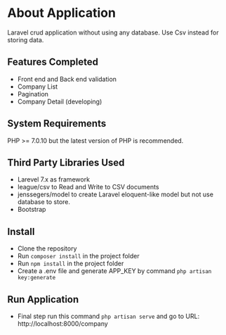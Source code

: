 About Application
=====

Laravel crud application without using any database. Use Csv instead for storing data.

Features Completed
-------

* Front end and Back end validation
* Company List
* Pagination
* Company Detail (developing)

System Requirements
-------

PHP >= 7.0.10 but the latest version of PHP is recommended.

Third Party Libraries Used
-------

* Larevel 7.x as framework
* league/csv to Read and Write to CSV documents 
* jenssegers/model to create Laravel eloquent-like model but not use database to store.
* Bootstrap

Install
-------

* Clone the repository
* Run `composer install` in the project folder
* Run `npm install` in the project folder
* Create a .env file and generate APP_KEY by command `php artisan key:generate`

Run Application
-------

* Final step run this command `php artisan serve` and go to URL: http://localhost:8000/company
